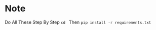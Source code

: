 # Note
Do All These Step By Step
<code>cd <yourdirection></code>
Then
<code>pip install -r requirements.txt</code>
